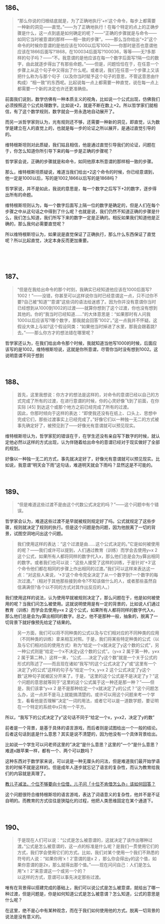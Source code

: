 <h2>186、</h2><blockquote data-pid="9UCn1pP4">“那么你说的归根结底就是，为了正确地执行‘+n’这个命令，每步上都需要一种新的洞见——直觉。”——为了正确地执行！在每个特定的点上的正确步骤是什么，这一点到底是如何确定的呢？——“正确的步骤就是与命令——如同它当时被意谓的那样——相一致的步骤”。——那么当你给出“+2”这个命令的时候你意谓的是他应该在1000以后写1002——你那时是否也意谓他应该在1866后面写?1868，在100034后面写?100036，等等——无?多那样的句子吗？——“不。我意谓的是他应该在每一个数字后面写?隔一位的数字，由此就逐步得出了有那些命题。”——但是，问题恰恰在于，在任意一个步骤上从这个句子中又得出了什么呢。或者说，我们在任意一个步骤上又该把什么称为与那个句子（以及你当时赋予这个句子的意思，不管这意思由什构成）“相一致”的东西呢。比起说每一点上都需要一种直觉，说在每一点上都需要一个新的决定也许还更准确些。</blockquote><p data-pid="MBuKPtSH">前面我们说到，数学仿佛有一种本质主义的视角，比如说一个公式出现，仿佛我们必须按照这个公式处理数字。比如说+2，就是不断在数上+2。所以哲学家们就相信，有了这个数学规则，数字就会一劳永逸地自动展开了。</p><p data-pid="BXgKpiuK">而另一派哲学家则认为，光有规则还不够，还需要一种新的洞见，即直觉，认为数学是建立在人的直觉上的，也就是每一步的论证之所以展开，是通过直觉引导的的。</p><p data-pid="WyyeGZW_">维特根斯坦则对此质疑，我们姑且相信，他是通过直觉引导我们的论证，问题在于，你怎么知道你所引导下来的每一步是正确的步骤呢？</p><p data-pid="a9gvz2-b">哲学家会说，正确的步骤就是和命令，如同他原本所意谓的那样相一致的步骤。</p><p data-pid="JchqGJqD">那么，维特根斯坦质疑说，难道当我们给出+2这个命令的时候，你已经意谓到，他一定是1000以后，写的是1002,1866以后写的是1868吗？</p><p data-pid="JGIMDXtm">哲学家说，并不是如此，我说的意思是，每一个数字之后写下+2的数字，逐步得出所有的命题。</p><p data-pid="Bsjb4PVc">维特根斯坦则认为，每一个数字后面写上隔一位的数字是确定的，但是人们在每个步骤之中从这句话之中得到了什么呢？也就是说，我们仍然不知道正确的步骤是什么，我们怎么知道，我们所写下来的数字一定是正确的。相反如果我们知道他是正确的，那么我何必需要直觉呢？</p><p data-pid="RrIuR6zo">所以维特根斯坦认为，如果说是直觉保证了正确执行，那么什么东西保证了直觉呢？所以比起直觉，决定本身反而更加重要。</p><p><br></p><p><br></p><h2>187、</h2><blockquote data-pid="BH0N1X1y">“但是在我给出命令的那个时刻，我确实已经知道他应该在1000后面写?1002！”——没错，你甚至可以这样说你当时已经意谓这一点，只不过你不要?自己被“知道”“意谓”这些词的语法给迷惑了。因为你并没有意谓你当时已经想到从1000到1002的过渡——就算你想到了这个过渡，你也没有想到其他的。你的“我当时已经知道……”的大体意思是：“如果那时有人问我1000以后应该写?哪个数字，那我就会回答‘1002’。”这一点我并不怀疑。这假设大体上与如?这个假设同类：“如果他当时掉进了水里，那我会跟着跳?去。”——那么你方才的想法错在哪里呢？</blockquote><p data-pid="5uazrDjJ">哲学家还认为，在我们给出命令那个时候，我就知道当他写1000的时候，后面应该写的是1002。维特根斯坦说，这就是你所意谓，尽管你当时没有想到1002。这说明意谓不同于想到</p><p><br></p><h2>188、</h2><blockquote data-pid="1zPYYmRS">首先，这里我想说：你方才的想法是这样的，对命令的意谓已经以自己的方式完成了所有的过渡，在进行意谓的时候，你的心灵好像飞到了前面，在你实际 [45] 到达这个或那个地方之前已经完成了所有的过渡。<br>因此，你那时倾向于这样的表达：“即使我还没有在纸上、口头上、思想中完成它们，那些过渡事实上已经完成了。”好像它们以一种独一无二的方式被事先确定好了，被预见到了——好像光有意谓就可以预见现实。</blockquote><p data-pid="8ltnSExm">维特根斯坦认为，哲学家犯的错误在于，在学生还没有亲自写下数字的时候，就认定他必然以这样的方式出现，认为伴随着给出命令的意谓已经对于现实做好了全部的规划。</p><p data-pid="xHHHckXW">好像以一种独一无二的方式，事先就决定好了，好像光有意谓就可以预见现实。比如说，我意谓“明天会下雨”这句话，难道明天就会下雨吗？显然这是不可能的。</p><p><br></p><h2>189、</h2><blockquote data-pid="lCDOc7Kg">“但是难道这些过渡不是由这个代数公式决定的吗？”——这个问题中有个错误。</blockquote><p data-pid="Hh3B_6ZV">哲学家会认为，难道这些过渡不是早就被规则规定好了吗。公式就规定了这些步骤，规则就决定了规则的执行。但是这个问题是伪问题，因为他脱离了一切的背景，试图空洞地问出这个问题。</p><blockquote data-pid="UXgHZWO6">我们使用这样的表达：“这个过渡是由……这个公式决定的。”它是如何被使用的呢？——我们或许可以提到，人们通过教育（训练）而学会去使用y=x 2 这个公式，如果所有人都将同样的数字代入x，那么他们总是会为y算出相同的数字。或者我们也可以说：“这些人接受了这样的训练，于是针对‘+3’这个命令他们都在相同的步骤上作出相同的过渡。”我们可以这样来表达这一点：“对这些人来说，‘+3’这个命令完全决定了从一个数字到?一个数字的每次过渡。”（相对于其他那些接到命令?不知该做什么的人，或者那些虽然自信满满但?各个以不同的方式对其作出反应的人。）</blockquote><p data-pid="Ya61x_XA">我们使用这样的说法，认为使用早就被规则决定了，那么问题在于，他是如何被使用的呢？当我们问怎么被使用。这就说明使用是有一定的背景的，比如说人们通过教育（训练）而学会去使用y=x 2 这个公式，如果所有人都将同样的数字代入x，那么他们总是会为y算出相同的数字。总之，他不是那种一般，抽象的，脱离了一切背景下就好像预先给定了结果的。</p><blockquote data-pid="lk5dcaCR">另一方面，我们可以将不同种类的公式以及与它们相对应的不同种类的应用（不同种类的训练）拿来相互对照。于是，我们将某些特定种类的公式（以及与它们相对应的使用方式）称为“给定一个x就决定了y这个数的公式”，另一种公式则是“给定一个x不决定y这个数的公式”。（y=x 2 属于第一种，y≠x 2 属于第二种。）这样一来，“公式……决定了y这个数”就是一个关于公式的形式的陈述了——而且现在诸如“我写?的这个公式决定了y”或“这里有一个决定了y的公式”这样的句子与“给定一个x, y=x 2 这个公式决定了y这个数”这种句子就被区分开来了。于是，“这里的这个公式是不是决定了y？”这个问题的意思就等同于“这里的这个公式属于这一种还是那一种？”——但是，我们该拿“y=x 2 是不是那种给定一个x就决定了y的公式？”这个问题怎么办，这一点并不是马上就能搞清楚的。或许可以用这个问题来考一个学生，看看他是否理解“决定”一词的用法，或者它可以是一道数学题，要证明在一个特定的系统中x只有一个平方。</blockquote><p data-pid="aXKlF0tY">所以，“我写下的公式决定了y”这句话不同于“给定一个x，y=x2，决定了y的数”</p><p data-pid="ToZfSNsx">前者是一个背景，是基于具体的语言游戏，而后者则是试图给出一个一般的结论。后者这句话到底是什么意思？其实是说不清楚的，因为他没有一个具体背景给出。</p><p data-pid="ptXA3LvY">比如说一个学生可以问老师这里的”决定“是什么意思？这里的”一个“是什么意思？难道x跟苹果一样，都有一个、两个可以数吗？</p><p data-pid="LUDrWhRm">这种东西对于数学家来说，可以说是一种无厘头的问法，但是难道我们最开始学语言的时候不就是这样的。但是成年人逐步就忘记了语言的复杂性，而认为教育给我们的内容就是真理了。</p><a href="https://www.zhihu.com/question/428404505" data-draft-node="block" data-draft-type="link-card" class="internal">教儿子减法，个位不够要向十位借，儿子问「十位不肯借怎么办」该如何回答？</a><p data-pid="dMnR4X1c">这个问题很符合维特根斯坦的语言游戏，表达了词语意义的复杂性，他并不是不证自明的。而教育的方式往往是狭隘化的过程，他把人类思维固定在某个通道下。</p><p><br></p><h2>190、</h2><blockquote data-pid="aCgmxeLd">于是现在人们可以说：“公式是怎么被意谓的，这就决定了该作出哪种过渡。”公式是怎么被意谓的，这一点的标准是什么呢？是我们一贯使用它们的方式，我们学会使用它们的方式。比如，我们对某个使用一个我们不熟悉的符号的人说：“如果你用‘x！2’意谓的是x 2 ，那么你会得出y的这个值，如果你意谓的是2x，那么就得出那个值。”——现在问问自己：人们是怎么用“x！2”来意谓这一个或另一个的？<br>以这样的方式，意谓可以事先决定那些过渡。</blockquote><p data-pid="eW588cEJ">唯有在背景得以搭建完成的基础上，我们可以说公式是怎么被意谓，就给出了哪一种过渡，但是问题是，你是如何知道公式是怎么被意谓？怎么知道，公式的意思是什么呢？</p><p data-pid="r_oOqn4C">在这里，绝不是心中有某种观念，而在于我们如何使用他的方式。脱离一切背景的说法是没有意义的。</p><p></p>
